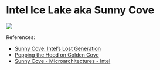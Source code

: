 # Intel Ice Lake aka Sunny Cove

![](./sunny_cove.svg)

References:

- [Sunny Cove: Intel’s Lost Generation](https://chipsandcheese.com/2022/06/07/sunny-cove-intels-lost-generation/)
- [Popping the Hood on Golden Cove](https://chipsandcheese.com/2021/12/02/popping-the-hood-on-golden-cove/)
- [Sunny Cove - Microarchitectures - Intel](https://en.wikichip.org/wiki/intel/microarchitectures/sunny_cove)
